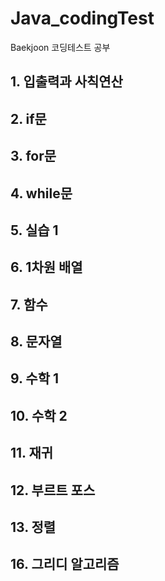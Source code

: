 # Java_codingTest
Baekjoon 코딩테스트 공부

## 1. 입출력과 사칙연산
## 2. if문
## 3. for문
## 4. while문
## 5. 실습 1
## 6. 1차원 배열
## 7. 함수
## 8. 문자열
## 9. 수학 1
## 10. 수학 2
## 11. 재귀
## 12. 부르트 포스 
## 13. 정렬
## 16. 그리디 알고리즘